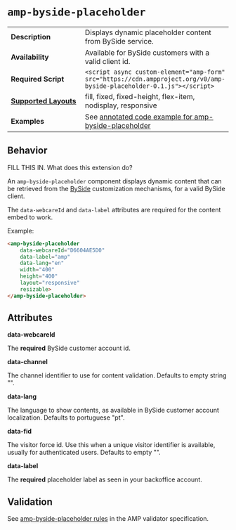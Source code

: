 <!--
Copyright 2018 The AMP HTML Authors. All Rights Reserved.

Licensed under the Apache License, Version 2.0 (the "License");
you may not use this file except in compliance with the License.
You may obtain a copy of the License at

      http://www.apache.org/licenses/LICENSE-2.0

Unless required by applicable law or agreed to in writing, software
distributed under the License is distributed on an "AS-IS" BASIS,
WITHOUT WARRANTIES OR CONDITIONS OF ANY KIND, either express or implied.
See the License for the specific language governing permissions and
limitations under the License.
-->

# <a name="`amp-byside-placeholder`"></a> `amp-byside-placeholder`

<table>
  <tr>
    <td width="40%"><strong>Description</strong></td>
    <td>Displays dynamic placeholder content from BySide service.</td>
  </tr>
  <tr>
    <td width="40%"><strong>Availability</strong></td>
    <td>Available for BySide customers with a valid client id.</td>
  </tr>
  <tr>
    <td width="40%"><strong>Required Script</strong></td>
    <td><code>&lt;script async custom-element="amp-form" src="https://cdn.ampproject.org/v0/amp-byside-placeholder-0.1.js">&lt;/script></code></td>
  </tr>
  <tr>
    <td class="col-fourty"><strong><a href="https://www.ampproject.org/docs/guides/responsive/control_layout.html">Supported Layouts</a></strong></td>
    <td>fill, fixed, fixed-height, flex-item, nodisplay, responsive</td>
  </tr>
  <tr>
    <td width="40%"><strong>Examples</strong></td>
    <td>See <a href="https://ampbyexample.com/components/amp-byside-placeholder/">annotated code example for amp-byside-placeholder</a></td>
  </tr>
</table>

## Behavior

FILL THIS IN. What does this extension do?

An `amp-byside-placeholder` component displays dynamic content that can be retrieved from the [BySide](https://www.byside.com) customization mechanisms, for a valid BySide client.

The `data-webcareId` and `data-label` attributes are required for the content embed to work.

Example:
```html
<amp-byside-placeholder
	data-webcareId="D6604AE5D0"
	data-label="amp"
	data-lang="en"
	width="400"
	height="400"
	layout="responsive"
	resizable>
</amp-byside-placeholder>
```

## Attributes

**data-webcareId**

The **required** BySide customer account id.

**data-channel**

The channel identifier to use for content validation. Defaults to empty string "".

**data-lang**

The language to show contents, as available in BySide customer account localization. Defaults to portuguese "pt".

**data-fid**

The visitor force id. Use this when a unique visitor identifier is available, usually for authenticated users. Defaults to empty "".

**data-label**

The **required** placeholder label as seen in your backoffice account.

## Validation
See [amp-byside-placeholder rules](https://github.com/ampproject/amphtml/blob/master/extensions/amp-byside-placeholder/validator-amp-byside-placeholder.protoascii) in the AMP validator specification.
